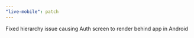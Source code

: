 ```yaml
---
"live-mobile": patch
---
```


Fixed hierarchy issue causing Auth screen to render behind app in Android
